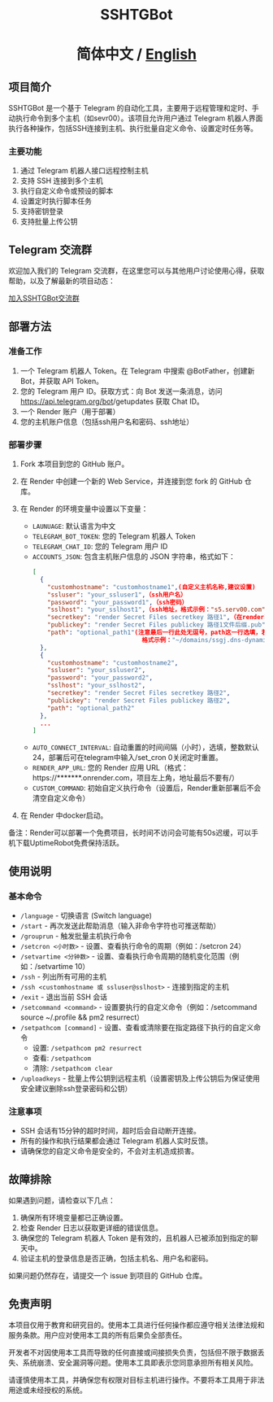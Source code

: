 <div align="center" style="font-size: 2em; font-weight: bold;">SSHTGBot</div>

<h1 align="center">简体中文 / <a href="/.github/README_en.md">English</a></h1>

## 项目简介

SSHTGBot 是一个基于 Telegram 的自动化工具，主要用于远程管理和定时、手动执行命令到多个主机（如sevr00）。该项目允许用户通过 Telegram 机器人界面执行各种操作，包括SSH连接到主机、执行批量自定义命令、设置定时任务等。

### 主要功能

1. 通过 Telegram 机器人接口远程控制主机
2. 支持 SSH 连接到多个主机
3. 执行自定义命令或预设的脚本
4. 设置定时执行脚本任务
5. 支持密钥登录
6. 支持批量上传公钥

## Telegram 交流群

欢迎加入我们的 Telegram 交流群，在这里您可以与其他用户讨论使用心得，获取帮助，以及了解最新的项目动态：

[加入SSHTGBot交流群](https://t.me/+WIX6H-944HQzZmQ9)

## 部署方法

### 准备工作

1. 一个 Telegram 机器人 Token。在 Telegram 中搜索 @BotFather，创建新 Bot，并获取 API Token。
2. 您的 Telegram 用户 ID。获取方式：向 Bot 发送一条消息，访问 https://api.telegram.org/bot<your bot token>/getupdates 获取 Chat ID。
3. 一个 Render 账户（用于部署）
4. 您的主机账户信息（包括ssh用户名和密码、ssh地址）

### 部署步骤

1. Fork 本项目到您的 GitHub 账户。

2. 在 Render 中创建一个新的 Web Service，并连接到您 fork 的 GitHub 仓库。

3. 在 Render 的环境变量中设置以下变量：
   - `LAUNUAGE`: 默认语言为中文
   - `TELEGRAM_BOT_TOKEN`: 您的 Telegram 机器人 Token
   - `TELEGRAM_CHAT_ID`: 您的 Telegram 用户 ID 
   - `ACCOUNTS_JSON`: 包含主机账户信息的 JSON 字符串，格式如下：
     ```json
     [
       {
         "customhostname": "customhostname1",(自定义主机名称,建议设置)
         "ssluser": "your_ssluser1",（ssh用户名）
         "password": "your_password1",（ssh密码）
         "sslhost": "your_sslhost1",（ssh地址，格式示例："s5.serv00.com"）
         "secretkey": "render Secret Files secretkey 路径1",（在render环境变量下面设置。格式示例：/etc/secrets/<filename>）
         "publickey": "render Secret Files publickey 路径1文件后缀.pub",（在render环境变量下面设置。格式示例：/etc/secrets/<filename>）
         "path": "optional_path1"(注意最后一行此处无逗号，path这一行选填，若不设置且setpathcom已设置，会跳过path执行setcommand默认命令.
                                   格式示例："~/domains/ssgj.dns-dynamic.net/vless")
       },
       {
         "customhostname": "customhostname2",
         "ssluser": "your_ssluser2",
         "password": "your_password2",
         "sslhost": "your_sslhost2",
         "secretkey": "render Secret Files secretkey 路径2",
         "publickey": "render Secret Files publickey 路径2",
         "path": "optional_path2"
       },     
       ...
     ]
     ```
   - `AUTO_CONNECT_INTERVAL`: 自动重置的时间间隔（小时），选填，整数默认24，部署后可在telegram中输入/set_cron 0关闭定时重置。
   - `RENDER_APP_URL`: 您的 Render 应用 URL（格式：https://*******.onrender.com，项目左上角，地址最后不要有/）
   - `CUSTOM_COMMAND`: 初始自定义执行命令（设置后，Render重新部署后不会清空自定义命令）

4. 在 Render 中docker启动。

备注：Render可以部署一个免费项目，长时间不访问会可能有50s迟缓，可以手机下载UptimeRobot免费保持活跃。

## 使用说明

### 基本命令

- `/language` - 切换语言 (Switch language)
- `/start` - 再次发送此帮助消息（输入非命令字符也可推送帮助）
- `/grouprun` - 触发批量主机执行命令
- `/setcron <小时数>` - 设置、查看执行命令的周期（例如：/setcron 24）
- `/setvartime <分钟数>` - 设置、查看执行命令周期的随机变化范围（例如：/setvartime 10）
- `/ssh` - 列出所有可用的主机
- `/ssh <customhostname 或 ssluser@sslhost>` - 连接到指定的主机
- `/exit` - 退出当前 SSH 会话
- `/setcommand <command>` - 设置要执行的自定义命令（例如：/setcommand source ~/.profile && pm2 resurrect）
- `/setpathcom [command]` - 设置、查看或清除要在指定路径下执行的自定义命令
   - 设置: `/setpathcom pm2 resurrect`
   - 查看: `/setpathcom`
   - 清除: `/setpathcom clear`
- `/uploadkeys` - 批量上传公钥到远程主机（设置密钥及上传公钥后为保证使用安全建议删除ssh登录密码和公钥）

### 注意事项

- SSH 会话有15分钟的超时时间，超时后会自动断开连接。
- 所有的操作和执行结果都会通过 Telegram 机器人实时反馈。
- 请确保您的自定义命令是安全的，不会对主机造成损害。

## 故障排除

如果遇到问题，请检查以下几点：

1. 确保所有环境变量都已正确设置。
2. 检查 Render 日志以获取更详细的错误信息。
3. 确保您的 Telegram 机器人 Token 是有效的，且机器人已被添加到指定的聊天中。
4. 验证主机的登录信息是否正确，包括主机名、用户名和密码。

如果问题仍然存在，请提交一个 issue 到项目的 GitHub 仓库。

## 免责声明

本项目仅用于教育和研究目的。使用本工具进行任何操作都应遵守相关法律法规和服务条款。用户应对使用本工具的所有后果负全部责任。

开发者不对因使用本工具而导致的任何直接或间接损失负责，包括但不限于数据丢失、系统崩溃、安全漏洞等问题。使用本工具即表示您同意承担所有相关风险。

请谨慎使用本工具，并确保您有权限对目标主机进行操作。不要将本工具用于非法用途或未经授权的系统。
